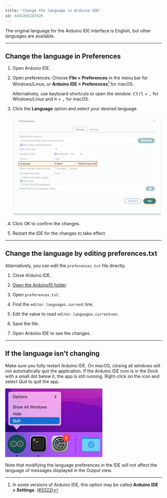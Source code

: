 ```yaml
---
title: "Change the language in Arduino IDE"
id: 4403365287826
---
```


The original language for the Arduino IDE interface is English, but other languages are available.

---

## Change the language in Preferences

1. Open Arduino IDE.

2. Open preferences: Choose **File > Preferences** in the menu bar for Windows/Linux, or  **Arduino IDE > Preferences**[^1] for macOS.

   [^1]: In some versions of Arduino IDE, this option may be called **Arduino IDE > Settings**. ([#2022](https://github.com/arduino/arduino-ide/issues/2022))

   Alternatively, use keyboard shortcuts to open the window: <kbd>Ctrl</kbd> + <kbd>,</kbd> for Windows/Linux and <kbd>⌘</kbd> + <kbd>,</kbd> for macOS.

3. Click the **Language** option and select your desired language.

   ![The Language option in the IDE Preferences window.](img/IDE-2-language-preferences-highlight.png)

4. Click OK to confirm the changes.

5. Restart the IDE for the changes to take effect.

---

## Change the language by editing preferences.txt

Alternatively, you can edit the `preferences.txt` file directly.

1. Close Arduino IDE.

2. [Open the Arduino15 folder](https://support.arduino.cc/hc/en-us/articles/360018448279-Open-the-Arduino15-folder).

3. Open `preferences.txt`.

4. Find the `editor.languages.current` line.

5. Edit the value to read `editor.languages.current=en`.

6. Save the file.

7. Open Arduino IDE to see the changes.

---

## If the language isn't changing

Make sure you fully restart Arduino IDE. On macOS, closing all windows will not automatically quit the application. If the Arduino IDE icon is in the Dock with a small dot below it, the app is still running. Right-click on the icon and select _Quit_ to quit the app.

![Quitting Arduino IDE in the Dock on macOS.](img/macos-ide-quit.png)

Note that modifying the language preferences in the IDE will not affect the language of messages displayed in the Output view.

<p style="display:none;">
  Tags: sprache, idioma, Español, Deutsch, Italiano  (Italian), Português, Arabic, Euskara (Basque), Chinese (汉语/漢語), Čeština (Czech), Dutch, Persian, Turkish, Armenian, Bulgarian , English, French, German, Greek, Hungarian, Italian, 日本語 (Japanese), 한국어 (Korean), Norwegian Bokmål, Polish, Portuguese, Limba română (Romanian), Russian, Slovenčina (Slovak), Slovenian ,Spanish ,Ukrainian ,Vietnamese, Eesti keel (Estonian)
</p>
